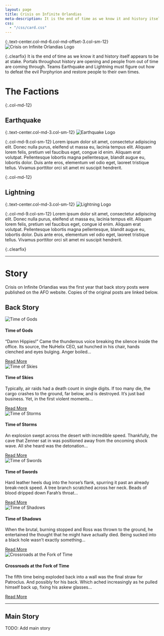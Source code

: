 ```yaml
---
layout: page
title: Crisis on Infinite Orlandias
meta-description: It is the end of time as we know it and history itself appears to be at stake. 
css:
  - "/css/card.css"
---
```


{:.text-center.col-md-6.col-md-offset-3.col-sm-12}
![Crisis on Infinite Orlandias Logo][crisis-logo]

{:.clearfix}
It is the end of time as we know it and history itself appears to be at stake. Portals throughout history are opening and people from out of time are coming through. Teams Earthquake and Lightning must figure out how to defeat the evil Porphyrion and restore people to their own times.

# The Factions

{:.col-md-12}
## Earthquake

{:.text-center.col-md-3.col-sm-12}
![Earthquake Logo][earthquake]

{:.col-md-9.col-sm-12}
Lorem ipsum dolor sit amet, consectetur adipiscing elit. Donec nulla purus, eleifend ut massa eu, lacinia tempus elit. Aliquam lorem felis, pretium vel faucibus eget, congue id enim. Aliquam erat volutpat. Pellentesque lobortis magna pellentesque, blandit augue eu, lobortis dolor. Duis ante eros, elementum vel odio eget, laoreet tristique tellus. Vivamus porttitor orci sit amet mi suscipit hendrerit. 

{:.col-md-12}
## Lightning

{:.text-center.col-md-3.col-sm-12}
![Lightning Logo][lightning]

{:.col-md-9.col-sm-12}
Lorem ipsum dolor sit amet, consectetur adipiscing elit. Donec nulla purus, eleifend ut massa eu, lacinia tempus elit. Aliquam lorem felis, pretium vel faucibus eget, congue id enim. Aliquam erat volutpat. Pellentesque lobortis magna pellentesque, blandit augue eu, lobortis dolor. Duis ante eros, elementum vel odio eget, laoreet tristique tellus. Vivamus porttitor orci sit amet mi suscipit hendrerit. 

{:.clearfix}

---

# Story

Crisis on Infinite Orlandias was the first year that back story posts were published on the AFO website. Copies of the original posts are linked below. 

## Back Story

<div class="row" >
  <div class="col-md-4 col-sm-12">
    <div class="card">
      <img class="card-img-top" src="http://statics.orlandia.talesoforlandia.com/past-orlandias/wyldes/cards/narvian-skullcrab.jpg" alt="Time of Gods">
      <div class="card-block">
        <h4 class="card-title">Time of Gods</h4>
        <p class="card-subtitle">
          “Damn Hippies!” Came the thunderous voice breaking the silence inside the office. Its source, the NuHelix CEO, sat hunched in his chair, hands clenched and eyes bulging. Anger boiled...
        </p>
        <a href="back-story/time-of-gods" class="btn btn-primary card-link">Read More</a>
      </div>
    </div>
  </div>

  <div class="col-md-4 col-sm-12">
    <div class="card">
      <img class="card-img-top" src="http://statics.orlandia.talesoforlandia.com/past-orlandias/crisis/skies.jpg" alt="Time of Skies">
      <div class="card-block">
        <h4 class="card-title">Time of Skies</h4>
        <p class="card-subtitle">
          Typically, air raids had a death count in single digits. If too many die, the cargo crashes to the ground, far below, and is destroyed. It’s just bad business. Yet, in the first violent moments...
        </p>
        <a href="back-story/time-of-skies" class="btn btn-primary card-link">Read More</a>
      </div>
    </div>
  </div>

  <div class="col-md-4 col-sm-12">
    <div class="card">
      <img class="card-img-top" src="http://statics.orlandia.talesoforlandia.com/past-orlandias/crisis/polaris-cropped.jpg" alt="Time of Storms">
      <div class="card-block">
        <h4 class="card-title">Time of Storms</h4>
        <p class="card-subtitle">
          An explosion swept across the desert with incredible speed. Thankfully, the cave that Zenner sat in was positioned away from the oncoming shock wave. All she heard was the detonation...
        </p>
        <a href="back-story/time-of-storms" class="btn btn-primary card-link">Read More</a>
      </div>
    </div>
  </div>

  <div class="col-md-4 col-sm-12">
    <div class="card">
      <img class="card-img-top" src="http://statics.orlandia.talesoforlandia.com/past-orlandias/crisis/swords-castle-cropped.png" alt="Time of Swords">
      <div class="card-block">
        <h4 class="card-title">Time of Swords</h4>
        <p class="card-subtitle">
          Hard leather heels dug into the horse’s flank, spurring it past an already break-neck speed. A tree branch scratched across her neck. Beads of blood dripped down Farah’s throat...
        </p>
        <a href="back-story/time-of-swords" class="btn btn-primary card-link">Read More</a>
      </div>
    </div>
  </div>

  <div class="col-md-4 col-sm-12">
    <div class="card">
      <img class="card-img-top" src="http://statics.orlandia.talesoforlandia.com/past-orlandias/crisis/intanger-cropped.jpg" alt="Time of Shadows">
      <div class="card-block">
        <h4 class="card-title">Time of Shadows</h4>
        <p class="card-subtitle">
          When the brutal, burning stopped and Ross was thrown to the ground, he entertained the thought that he might have actually died. Being sucked into a black hole wasn’t exactly something...
        </p>
        <a href="back-story/time-of-shadows" class="btn btn-primary card-link">Read More</a>
      </div>
    </div>
  </div>

  <div class="col-md-4 col-sm-12">
    <div class="card">
      <img class="card-img-top" src="http://statics.orlandia.talesoforlandia.com/past-orlandias/crisis/patroclus-cropped.jpg" alt="Crossroads at the Fork of Time">
      <div class="card-block">
        <h4 class="card-title">Crossroads at the Fork of Time</h4>
        <p class="card-subtitle">
          The fifth time being exploded back into a wall was the final straw for Patroclus. And possibly for his back. Which ached increasingly as he pulled himself back up, fixing his askew glasses...
        </p>
        <a href="back-story/crossroads-at-the-fork-of-time" class="btn btn-primary card-link">Read More</a>
      </div>
    </div>
  </div>
</div>

---

## Main Story

TODO: Add main story





[crisis-logo]: http://statics.orlandia.talesoforlandia.com/past-orlandias/crisis/crisis-logo.png
[earthquake]: http://statics.orlandia.talesoforlandia.com/past-orlandias/crisis/earthquake-logo.png
[lightning]: http://statics.orlandia.talesoforlandia.com/past-orlandias/crisis/lightning-logo.png